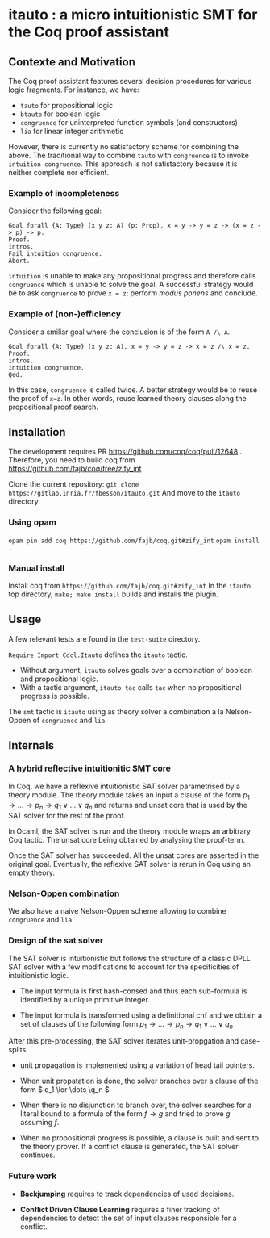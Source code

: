# itauto : a micro intuitionistic SMT for the Coq proof assistant

## Contexte and Motivation

The Coq proof assistant features several decision procedures for various logic fragments.
For instance, we have:

- `tauto` for propositional logic 
- `btauto` for boolean logic 
- `congruence` for uninterpreted function symbols (and constructors)
- `lia` for linear integer arithmetic 

However, there is currently no satisfactory scheme for combining the
above.  The traditional way to combine `tauto` with `congruence` is to
invoke `intuition congruence`. This approach is not satistactory
because it is neither complete nor efficient.  

### Example of incompleteness

Consider the following goal:

```coq
Goal forall {A: Type} (x y z: A) (p: Prop), x = y -> y = z -> (x = z -> p) -> p.
Proof.
intros.
Fail intuition congruence.
Abort.
```
`intuition` is unable to make any propositional progress and
therefore calls `congruence` which is unable to solve the goal. 
A successful strategy would be to ask `congruence` to prove `x = z`; perform *modus ponens* and conclude.

### Example of (non-)efficiency

Consider a smiliar goal where the conclusion is of the form `A /\ A`.

```coq
Goal forall {A: Type} (x y z: A), x = y -> y = z -> x = z /\ x = z.
Proof.
intros.
intuition congruence.
Qed.
```

In this case, `congruence` is called twice. A better strategy would be to reuse the proof of `x=z`.
In other words, reuse learned theory clauses along the propositional proof search.

## Installation

The development requires PR https://github.com/coq/coq/pull/12648 .
Therefore, you need to build coq from https://github.com/fajb/coq/tree/zify_int

Clone the current repository:
`git clone https://gitlab.inria.fr/fbesson/itauto.git`
And move to the `itauto` directory.

### Using opam

`opam pin add coq https://github.com/fajb/coq.git#zify_int`
`opam install .`

### Manual install

Install coq from `https://github.com/fajb/coq.git#zify_int`
In the `itauto` top directory, `make; make install` builds and installs the plugin.

## Usage

A few relevant tests are found in the `test-suite` directory.

`Require Import Cdcl.Itauto` defines the `itauto` tactic.  

- Without argument, `itauto` solves goals over a combination of boolean and
propositional logic. 
- With a tactic argument, `itauto tac` calls `tac` when no propositional progress is possible.

The `smt` tactic is `itauto` using as theory solver a combination à la Nelson-Oppen of `congruence` and `lia`.


## Internals

### A hybrid reflective intuitionitic SMT core

In Coq, we have a reflexive intuitionistic SAT solver parametrised by a
theory module.  The theory module takes an input a clause of the form
$`p_1 \to \dots \to p_n \to q_1 \lor \dots \lor q_n`$
and returns and unsat core that
is used by the SAT solver for the rest of the proof.

In Ocaml, the SAT solver is run and the theory module wraps an arbitrary
Coq tactic. The unsat core being obtained by analysing the proof-term.

Once the SAT solver has succeeded. All the unsat cores are asserted in
the original goal. Eventually, the reflexive SAT solver is rerun  in Coq
using an empty theory.

### Nelson-Oppen combination

We also have a naive Nelson-Oppen scheme allowing to combine `congruence` and `lia`.

### Design of the sat solver

The SAT solver is intuitionistic but follows the structure of a
classic DPLL SAT solver with a few modifications to account for the
specificities of intuitionistic logic.  

- The input formula is first hash-consed and thus each sub-formula is
identified by a unique primitive integer.

- The input formula is transformed using a definitional cnf
and we obtain a set of clauses of the following form $` p_1 \to \dots
\to p_n \to q_1 \lor \dots \lor q_n `$ 

After this pre-processing, the SAT solver iterates unit-propgation and
case-splits.

- unit propagation is implemented using a variation of head tail pointers.

- When unit propatation is done, the solver branches over a clause of
the form $` q_1 \lor \dots \q_n `$ 

- When there is no disjunction to branch over, the solver searches for
a literal bound to a formula of the form $`f \to g `$ and tried to
prove $`g`$ assuming $`f`$.  

- When no propositional progress is possible, a clause is built and
sent to the theory prover. If a conflict clause is generated, the SAT
solver continues.

### Future work

- **Backjumping** requires to track dependencies of used decisions.

- **Conflict Driven Clause Learning** requires a finer tracking of dependencies to detect the set of input clauses responsible for a conflict.

